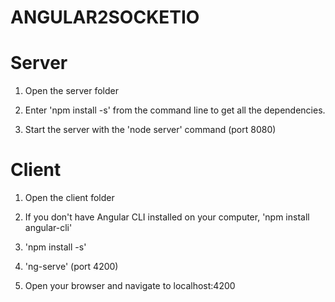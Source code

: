 # ANGULAR2SOCKETIO

# Server

1. Open the server folder

2. Enter 'npm install -s' from the command line to get all the dependencies.

3. Start the server with the 'node server' command (port 8080)

# Client
1. Open the client folder

2. If you don't have Angular CLI installed on your computer, 'npm install angular-cli'

3. 'npm install -s'

4. 'ng-serve' (port 4200)

5. Open your browser and navigate to localhost:4200
